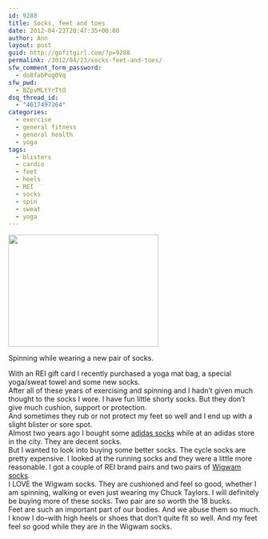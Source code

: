 ```yaml
---
id: 9288
title: Socks, feet and toes
date: 2012-04-23T20:47:35+00:00
author: Ann
layout: post
guid: http://gofitgirl.com/?p=9288
permalink: /2012/04/23/socks-feet-and-toes/
sfw_comment_form_password:
  - do8fabPog0Vq
sfw_pwd:
  - BZpvMLtYrTtO
dsq_thread_id:
  - "4617497264"
categories:
  - exercise
  - general fitness
  - general health
  - yoga
tags:
  - blisters
  - cardio
  - feet
  - heels
  - REI
  - socks
  - spin
  - sweat
  - yoga
---
```

<div id="attachment_9289" style="width: 310px" class="wp-caption alignleft">
  <a href="http://gofitgirl.com/?attachment_id=9289" rel="attachment wp-att-9289"><img class="size-medium wp-image-9289" title="spin socks" src="http://gofitgirl.com/wp-content/uploads/2012/04/spin-socks-300x224.jpg" alt="" width="300" height="224" /></a>
  
  <p class="wp-caption-text">
    Spinning while wearing a new pair of socks.
  </p>
</div>

  
With an REI gift card I recently purchased a yoga mat bag, a special yoga/sweat towel and some new socks.  
After all of these years of exercising and spinning and I hadn&#8217;t given much thought to the socks I wore. I have fun little shorty socks. But they don&#8217;t give much cushion, support or protection.  
And sometimes they rub or not protect my feet so well and I end up with a slight blister or sore spot.  
Almost two years ago I bought some [adidas socks](http://www.adidas.com/us/product/womens-training-soft-and-light-no-show-socks-6-pair/LB771AK?cid=Q10173&breadcrumb=swZ1z13xg9Zu3) while at an adidas store in the city. They are decent socks.  
But I wanted to look into buying some better socks. The cycle socks are pretty expensive. I looked at the running socks and they were a little more reasonable. I got a couple of REI brand pairs and two pairs of [Wigwam socks](http://www.rei.com/product/831732/wigwam-zippy-socks-womens-2-pack).  
I LOVE the Wigwam socks. They are cushioned and feel so good, whether I am spinning, walking or even just wearing my Chuck Taylors. I will definitely be buying more of these socks. Two pair are so worth the 18 bucks.  
Feet are such an important part of our bodies. And we abuse them so much. I know I do&#8211;with high heels or shoes that don&#8217;t quite fit so well. And my feet feel so good while they are in the Wigwam socks.